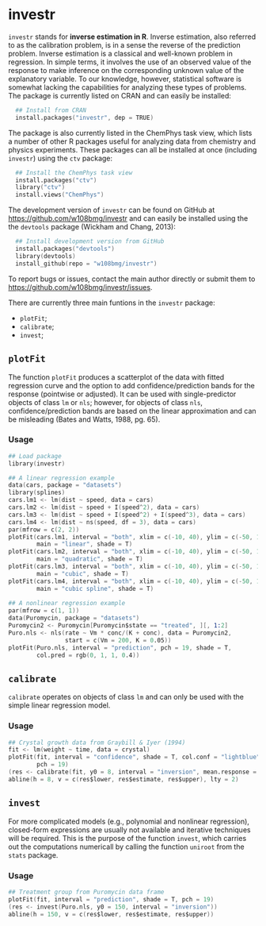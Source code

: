 investr
================================================================================

`investr` stands for **inverse estimation in R**. Inverse 
estimation, also referred to as the calibration problem, is in a sense the 
reverse of the prediction problem. Inverse estimation is a classical and well-known problem in regression. In simple terms, it involves the use of an observed value of the response to make inference on the corresponding unknown value of the explanatory variable. To our knowledge, however, statistical software is somewhat lacking the capabilities for analyzing these types of problems. The package is currently listed on CRAN and can easily be installed:
```S
  ## Install from CRAN
  install.packages("investr", dep = TRUE)
```
The package is also currently listed in the ChemPhys task view, which lists a number of other R packages useful for analyzing data from chemistry and physics experiments. These packages can all be installed at once (including `investr`) using the `ctv` package:
```S
  ## Install the ChemPhys task view
  install.packages("ctv")
  library("ctv")
  install.views("ChemPhys")
```
The development version of `investr` can be found on GitHub at https://github.com/w108bmg/investr and can easily be installed using the the `devtools` package (Wickham and Chang, 2013):
```S
  ## Install development version from GitHub
  install.packages("devtools")
  library(devtools)
  install_github(repo = "w108bmg/investr")
```
To report bugs or issues, contact the main author directly or submit them to https://github.com/w108bmg/investr/issues. 

There are currently three main funtions in the `investr` package:
 * `plotFit`;
 * `calibrate`;
 * `invest`;

`plotFit`
--------------------------------------------------------------------------------
The function `plotFit` produces a scatterplot of the data with fitted regression curve and the option to add confidence/prediction bands for the response (pointwise or adjusted). It can be used with single-predictor objects of class `lm` or `nls`; however, for objects of class `nls`, confidence/prediction bands are based on the linear approximation and can be misleading (Bates and Watts, 1988, pg. 65).

### Usage
```S
## Load package
library(investr)

## A linear regression example
data(cars, package = "datasets")
library(splines)
cars.lm1 <- lm(dist ~ speed, data = cars)
cars.lm2 <- lm(dist ~ speed + I(speed^2), data = cars)
cars.lm3 <- lm(dist ~ speed + I(speed^2) + I(speed^3), data = cars)
cars.lm4 <- lm(dist ~ ns(speed, df = 3), data = cars)
par(mfrow = c(2, 2))
plotFit(cars.lm1, interval = "both", xlim = c(-10, 40), ylim = c(-50, 150), 
        main = "linear", shade = T)
plotFit(cars.lm2, interval = "both", xlim = c(-10, 40), ylim = c(-50, 150), 
        main = "quadratic", shade = T)
plotFit(cars.lm3, interval = "both", xlim = c(-10, 40), ylim = c(-50, 150), 
        main = "cubic", shade = T)
plotFit(cars.lm4, interval = "both", xlim = c(-10, 40), ylim = c(-50, 150), 
        main = "cubic spline", shade = T)
        
## A nonlinear regression example
par(mfrow = c(1, 1))
data(Puromycin, package = "datasets")
Puromycin2 <- Puromycin[Puromycin$state == "treated", ][, 1:2]
Puro.nls <- nls(rate ~ Vm * conc/(K + conc), data = Puromycin2,
                start = c(Vm = 200, K = 0.05))
plotFit(Puro.nls, interval = "prediction", pch = 19, shade = T, 
        col.pred = rgb(0, 1, 1, 0.4))

```

`calibrate`
--------------------------------------------------------------------------------
`calibrate` operates on objects of class `lm` and can only be used with the simple linear regression model.

### Usage
```S
## Crystal growth data from Graybill & Iyer (1994)
fit <- lm(weight ~ time, data = crystal) 
plotFit(fit, interval = "confidence", shade = T, col.conf = "lightblue", 
        pch = 19)
(res <- calibrate(fit, y0 = 8, interval = "inversion", mean.response = T))
abline(h = 8, v = c(res$lower, res$estimate, res$upper), lty = 2)
```

`invest`
--------------------------------------------------------------------------------
For more complicated models (e.g., polynomial and nonlinear regression), closed-form expressions are usually not available and iterative techniques will be required. This is the purpose of the function `invest`, which carries out the computations numericall by calling the function `uniroot` from the `stats` package.

### Usage
```S
## Treatment group from Puromycin data frame
plotFit(fit, interval = "prediction", shade = T, pch = 19)
(res <- invest(Puro.nls, y0 = 150, interval = "inversion"))
abline(h = 150, v = c(res$lower, res$estimate, res$upper))
```

